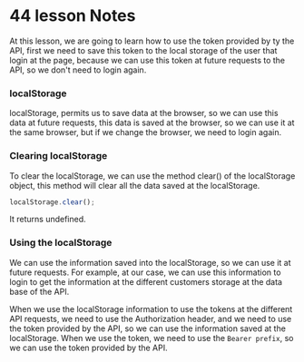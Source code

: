 # 44 lesson Notes

At this lesson, we are going to learn how to use the token provided by ty the API, first we need to save this token to the local storage of the user that login at the page, because we can use this token at future requests to the API, so we don't need to login again.

### localStorage

localStorage, permits us to save data at the browser, so we can use this data at future requests, this data is saved at the browser, so we can use it at the same browser, but if we change the browser, we need to login again.

### Clearing localStorage

To clear the localStorage, we can use the method clear() of the localStorage object, this method will clear all the data saved at the localStorage.

```js
localStorage.clear();
```

It returns undefined.

### Using the localStorage

We can use the information saved into the localStorage, so we can use it at future requests. For example, at our case, we can use this information to login to get
the information at the different customers storage at the data base of the API.

When we use the localStorage information to use the tokens at the different API requests, we need to use the Authorization header, and we need to use the token
provided by the API, so we can use the information saved at the localStorage. When we use the token, we need to use the `Bearer prefix`, so we can use the token
provided by the API.